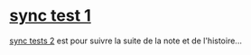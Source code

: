  # [sync test 1](sync%20test%201.md)

[sync tests 2](../../Folder02/sync%20tests%202.md) est pour suivre la suite de la note et de l'histoire...

